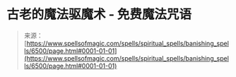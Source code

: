 <!--yml

category: 未分类

date: 2024-06-12 18:41:11

-->

# 古老的魔法驱魔术 - 免费魔法咒语

> 来源：[https://www.spellsofmagic.com/spells/spiritual_spells/banishing_spells/6500/page.html#0001-01-01](https://www.spellsofmagic.com/spells/spiritual_spells/banishing_spells/6500/page.html#0001-01-01)
